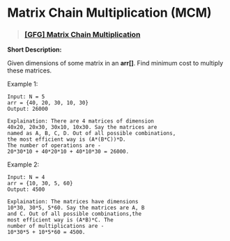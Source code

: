 # Matrix Chain Multiplication (MCM)

> ### [[GFG] Matrix Chain Multiplication](https://practice.geeksforgeeks.org/problems/matrix-chain-multiplication0303/1)

**Short Description:**

Given dimensions of some matrix in an **arr[]**. Find minimum cost to multiply these matrices.

Example 1:

    Input: N = 5
    arr = {40, 20, 30, 10, 30}
    Output: 26000

    Explaination: There are 4 matrices of dimension
    40x20, 20x30, 30x10, 10x30. Say the matrices are
    named as A, B, C, D. Out of all possible combinations,
    the most efficient way is (A*(B*C))*D.
    The number of operations are -
    20*30*10 + 40*20*10 + 40*10*30 = 26000.

Example 2:

    Input: N = 4
    arr = {10, 30, 5, 60}
    Output: 4500

    Explaination: The matrices have dimensions
    10*30, 30*5, 5*60. Say the matrices are A, B
    and C. Out of all possible combinations,the
    most efficient way is (A*B)*C. The
    number of multiplications are -
    10*30*5 + 10*5*60 = 4500.


